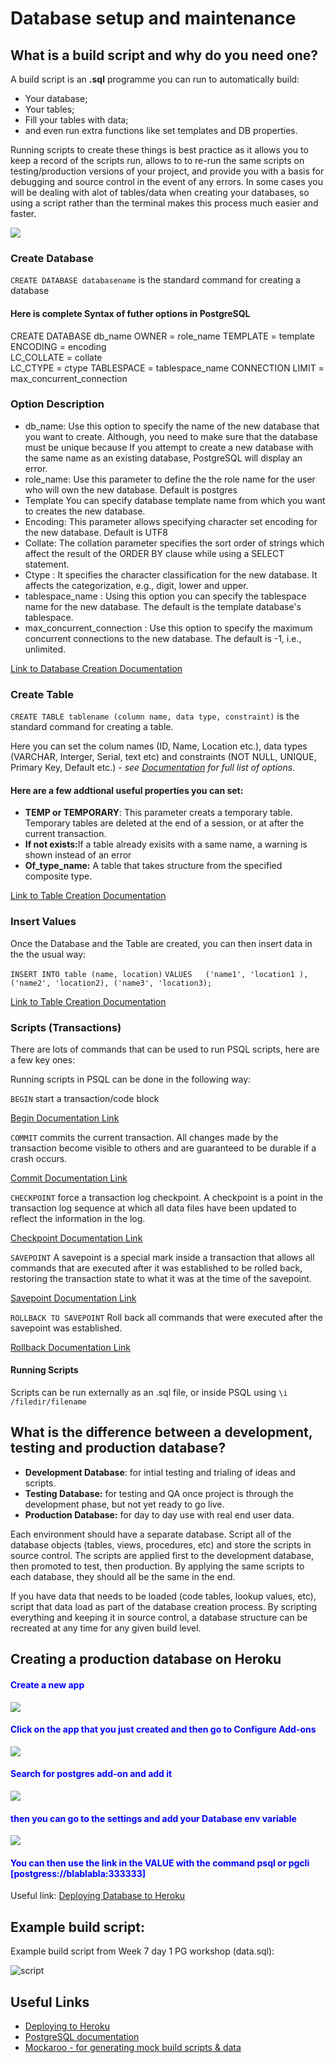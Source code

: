 # Database setup and maintenance
## What is a build script and why do you need one?


A build script is an <b>.sql</b> programme you can run to automatically build:
 - Your database;
 - Your tables;
 - Fill your tables with data;
 - and even run extra functions like set templates and DB properties.

Running scripts to create these things is best practice as it allows you to keep a record of the scripts run, allows to to re-run the same scripts on testing/production versions of your project, and provide you with a basis for debugging and source control in the event of any errors. In some cases you will be dealing with alot of tables/data when creating your databases, so using a script rather than the terminal makes this process much easier and faster.

<img src='https://i.imgur.com/x0Rkqtx.png'>


### Create Database

``CREATE DATABASE databasename`` is the standard command for creating a database

#### Here is complete Syntax of futher options in PostgreSQL

CREATE DATABASE db_name
OWNER =  role_name
TEMPLATE = template			
ENCODING = encoding			
LC_COLLATE = collate			
LC_CTYPE = ctype
TABLESPACE = tablespace_name
CONNECTION LIMIT = max_concurrent_connection

### Option	Description
- db_name:	Use this option to specify the name of the new database that you want to create. Although, you need to make sure that the database must be unique because If you attempt to create a new database with the same name as an existing database, PostgreSQL will display an error.
- role_name:	Use this parameter to define the the role name for the user who will own the new database. Default is postgres
- Template	You can specify database template name from which you want to creates the new database.
- Encoding: This parameter allows specifying character set encoding for the new database. Default is UTF8
- Collate: The collation parameter specifies the sort order of strings which affect the result of the ORDER BY clause while using a SELECT statement.
- Ctype	: It specifies the character classification for the new database. It affects the categorization, e.g., digit, lower and upper.
- tablespace_name :	Using this option you can specify the tablespace name for the new database. The default is the template database's tablespace.
- max_concurrent_connection	: Use this option to specify the maximum concurrent connections to the new database. The default is -1, i.e., unlimited.

[Link to Database Creation Documentation](https://www.postgresql.org/docs/12/sql-createdatabase.html)


### Create Table

``CREATE TABLE tablename (column name, data type, constraint)`` is the standard command for creating a table. 

Here you can set the colum names (ID, Name, Location etc.), data types (VARCHAR, Interger, Serial, text etc) and constraints (NOT NULL, UNIQUE, Primary Key, Default etc.) - <i>see [Documentation](https://www.postgresql.org/docs/12/sql-createtable.html) for full list of options.</i>

#### Here are a few addtional useful properties you can set:

- <b>TEMP or TEMPORARY</b>:	This parameter creats a temporary table. Temporary tables are deleted at the end of a session, or at after the current transaction.
- <b>If not exists:</b>If a table already exisits with a same name, a warning is shown instead of an error
- <b>Of_type_name:</b>	A table that takes structure from the specified composite type.

[Link to Table Creation Documentation](https://www.postgresql.org/docs/12/sql-createtable.html)

###  Insert Values

Once the Database and the Table are created, you can then insert data in the the usual way:

``INSERT INTO table (name, location)`` 
``VALUES  
('name1', 'location1 ),
('name2', 'location2),
('name3', 'location3);``

[Link to Table Creation Documentation](https://www.postgresql.org/docs/9.1/sql-insert.html)


### Scripts (Transactions)

There are lots of commands that can be used to run PSQL scripts, here are a few key ones:

Running scripts in PSQL can be done in the following way:

``BEGIN`` start a transaction/code block

[Begin Documentation Link](https://www.postgresql.org/docs/9.1/sql-begin.html)

``COMMIT`` commits the current transaction. All changes made by the transaction become visible to others and are guaranteed to be durable if a crash occurs.

[Commit Documentation Link](https://www.postgresql.org/docs/9.1/sql-begin.html)


``CHECKPOINT``  force a transaction log checkpoint.  A checkpoint is a point in the transaction log sequence at which all data files have been updated to reflect the information in the log. 

[Checkpoint Documentation Link](https://www.postgresql.org/docs/9.1/sql-checkpoint.html)


``SAVEPOINT``  A savepoint is a special mark inside a transaction that allows all commands that are executed after it was established to be rolled back, restoring the transaction state to what it was at the time of the savepoint.

[Savepoint Documentation Link](https://www.postgresql.org/docs/9.1/sql-savepoint.html)


``ROLLBACK TO SAVEPOINT``  Roll back all commands that were executed after the savepoint was established.  

[Rollback Documentation Link](https://www.postgresql.org/docs/9.1/sql-rollback-to.html)



#### Running Scripts

Scripts can be run externally as an .sql file, or inside PSQL using ``\i /filedir/filename``





## What is the difference between a development, testing and production database?


- <b>Development Database</b>: for intial testing and trialing of ideas and scripts.
- <b>Testing Database:</b> for testing and QA once project is through the development phase, but not yet ready to go live.
- <b>Production Database:</b> for day to day use with real end user data.

Each environment should have a separate database. Script all of the database objects (tables, views, procedures, etc) and store the scripts in source control. The scripts are applied first to the development database, then promoted to test, then production. By applying the same scripts to each database, they should all be the same in the end.

If you have data that needs to be loaded (code tables, lookup values, etc), script that data load as part of the database creation process. By scripting everything and keeping it in source control, a database structure can be recreated at any time for any given build level.





## Creating a production database on Heroku



#### <span style='color:blue'>Create a new app</span>
<img src='https://i.imgur.com/iYPvbKw.png'>

#### <span style='color:blue'>Click on the app that you just created and then go to Configure Add-ons</span>

<img src='https://i.imgur.com/vK1jn5e.png'>

#### <span style='color:blue'>Search for postgres add-on and add it</span>

<img src='https://i.imgur.com/pWUOXP9.png'>

#### <span style='color:blue'>then you can go to the settings and add your Database env variable</span>

<img src='https://i.imgur.com/2Zai8G3.png'>

#### <span style='color:blue'>You can then use the link in the VALUE with the command psql or pgcli [postgress://blablabla:333333]</span>


Useful link:  [Deploying Database to Heroku](https://devcenter.heroku.com/articles/heroku-postgresql#connecting-in-node-js)




## Example build script:


Example build script from Week 7 day 1 PG workshop (data.sql):

![script](https://i.ibb.co/vmrR6JR/buildscript.png)






## Useful Links
- [Deploying to Heroku](https://devcenter.heroku.com/articles/heroku-postgresql#connecting-in-node-js)
- [PostgreSQL documentation](https://www.postgresql.org/docs/)
- [Mockaroo - for generating mock build scripts & data](https://www.mockaroo.com/)

